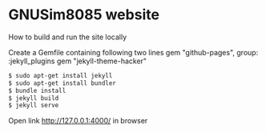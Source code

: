 # GNUSim8085 website

How to build and run the site locally

Create a Gemfile containing following two lines
gem "github-pages", group: :jekyll_plugins
gem "jekyll-theme-hacker"

~~~ bash
$ sudo apt-get install jekyll
$ sudo apt-get install bundler
$ bundle install
$ jekyll build
$ jekyll serve
~~~
Open link http://127.0.0.1:4000/ in browser
